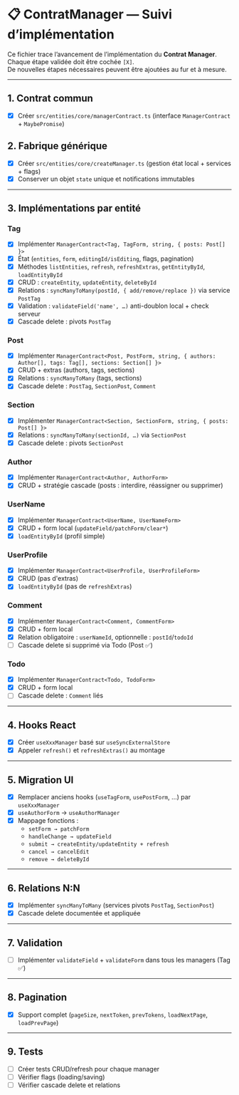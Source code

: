 # 📋 ContratManager — Suivi d’implémentation

Ce fichier trace l’avancement de l’implémentation du **Contrat Manager**.  
Chaque étape validée doit être cochée `[X]`.  
De nouvelles étapes nécessaires peuvent être ajoutées au fur et à mesure.

---

## 1. Contrat commun

- [x] Créer `src/entities/core/managerContract.ts` (interface `ManagerContract` + `MaybePromise`)

## 2. Fabrique générique

- [x] Créer `src/entities/core/createManager.ts` (gestion état local + services + flags)
- [x] Conserver un objet `state` unique et notifications immutables

---

## 3. Implémentations par entité

### Tag

- [x] Implémenter `ManagerContract<Tag, TagForm, string, { posts: Post[] }>`
- [x] État (`entities`, `form`, `editingId/isEditing`, flags, pagination)
- [x] Méthodes `listEntities`, `refresh`, `refreshExtras`, `getEntityById`, `loadEntityById`
- [x] CRUD : `createEntity`, `updateEntity`, `deleteById`
- [x] Relations : `syncManyToMany(postId, { add/remove/replace })` via service `PostTag`
- [x] Validation : `validateField('name', …)` anti-doublon local + check serveur
- [x] Cascade delete : pivots `PostTag`

### Post

- [x] Implémenter `ManagerContract<Post, PostForm, string, { authors: Author[], tags: Tag[], sections: Section[] }>`
- [x] CRUD + extras (authors, tags, sections)
- [x] Relations : `syncManyToMany` (tags, sections)
- [x] Cascade delete : `PostTag`, `SectionPost`, `Comment`

### Section

- [x] Implémenter `ManagerContract<Section, SectionForm, string, { posts: Post[] }>`
- [x] Relations : `syncManyToMany(sectionId, …)` via `SectionPost`
- [x] Cascade delete : pivots `SectionPost`

### Author

- [x] Implémenter `ManagerContract<Author, AuthorForm>`
- [x] CRUD + stratégie cascade (posts : interdire, réassigner ou supprimer)

### UserName

- [x] Implémenter `ManagerContract<UserName, UserNameForm>`
- [x] CRUD + form local (`updateField/patchForm/clear*`)
- [x] `loadEntityById` (profil simple)

### UserProfile

- [x] Implémenter `ManagerContract<UserProfile, UserProfileForm>`
- [x] CRUD (pas d'extras)
- [x] `loadEntityById` (pas de `refreshExtras`)

### Comment

- [x] Implémenter `ManagerContract<Comment, CommentForm>`
- [x] CRUD + form local
- [x] Relation obligatoire : `userNameId`, optionnelle : `postId`/`todoId`
- [ ] Cascade delete si supprimé via Todo (Post ✅)

### Todo

- [x] Implémenter `ManagerContract<Todo, TodoForm>`
- [x] CRUD + form local
- [ ] Cascade delete : `Comment` liés

---

## 4. Hooks React

- [x] Créer `useXxxManager` basé sur `useSyncExternalStore`
- [x] Appeler `refresh()` et `refreshExtras()` au montage

---

## 5. Migration UI

- [x] Remplacer anciens hooks (`useTagForm`, `usePostForm`, …) par `useXxxManager`
- [x] `useAuthorForm` → `useAuthorManager`
- [x] Mappage fonctions :
    - `setForm → patchForm`
    - `handleChange → updateField`
    - `submit → createEntity/updateEntity + refresh`
    - `cancel → cancelEdit`
    - `remove → deleteById`

---

## 6. Relations N:N

- [x] Implémenter `syncManyToMany` (services pivots `PostTag`, `SectionPost`)
- [x] Cascade delete documentée et appliquée

---

## 7. Validation

- [ ] Implémenter `validateField` + `validateForm` dans tous les managers (Tag ✅)

---

## 8. Pagination

- [x] Support complet (`pageSize`, `nextToken`, `prevTokens`, `loadNextPage`, `loadPrevPage`)

---

## 9. Tests

- [ ] Créer tests CRUD/refresh pour chaque manager
- [ ] Vérifier flags (loading/saving)
- [ ] Vérifier cascade delete et relations
